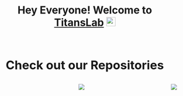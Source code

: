 <h1 align="center"> Hey Everyone! Welcome to <a href="https://github.com/TitansLab">TitansLab<a> <img src="https://github.com/himanshusharma89/himanshusharma89/blob/master/Hi.gif" width="25px"><h1>


<h3 align="center">Check out our Repositories</h3>

<span>
<a href="https://github.com/TitansLab/lms">
  <img align="right" src="https://github-readme-stats.vercel.app/api/pin/?username=TitansLab&repo=lms&theme=radical" />
</a>
<a href="https://github.com/TitansLab/Link-Shortner">
  <img align="center" src="https://github-readme-stats.vercel.app/api/pin/?username=TitansLab&repo=Link-Shortner&theme=radical" />
</a>
  </span>
